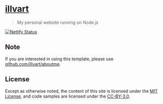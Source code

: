 # [illvart](https://github.com/illvart/illvart)

> My personal website running on Node.js

[![Netlify Status](https://api.netlify.com/api/v1/badges/0392af17-3c20-4278-8139-7dbabd347d5c/deploy-status)](https://app.netlify.com/sites/illvart/deploys)

## Note
If you are interested in using this template, please use [github.com/illvart/aboutme](https://github.com/illvart/aboutme).

## License
Except as otherwise noted, the content of this site is licensed under the [MIT License](LICENSE), and code samples are licensed under the [CC-BY-3.0](https://creativecommons.org/licenses/by/3.0/).
